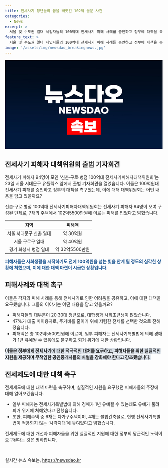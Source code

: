 ```yaml
---
title: 전세사기 청년들의 꿈을 빼앗긴 102억 울분 사건
categories:
  - News
excerpt: >
  서울 및 수도권 일대 세입자들의 100억대 전세사기 피해 사례를 증언하고 정부에 대책을 촉구하는 모임이 열렸다. 94명 중 89.3%가 20·30대 청년으로 대부분이 대학생이나 사회초년생이었으며, 47%는 대출을 이용하지 않았고, 피해액은 102억5500만원이었다. 이들은 집 문제로 유학, 결혼, 이직 등 소중한 기회를 잃었으며, 정부에 적극적인 대처와 피해자 지원을 촉구했다. 피해자 중 일부는 전세사기 특별법으로 인해 경매가 1년 유예될 수 있는데도 유예가 풀려 퇴거 위험에 처했다.
feature_text: >
  서울 및 수도권 일대 세입자들의 100억대 전세사기 피해 사례를 증언하고 정부에 대책을 촉구하는 모임이 열렸다. 94명 중 89.3%가 20·30대 청년으로 대부분이 대학생이나 사회초년생이었으며, 47%는 대출을 이용하지 않았고, 피해액은 102억5500만원이었다. 이들은 집 문제로 유학, 결혼, 이직 등 소중한 기회를 잃었으며, 정부에 적극적인 대처와 피해자 지원을 촉구했다. 피해자 중 일부는 전세사기 특별법으로 인해 경매가 1년 유예될 수 있는데도 유예가 풀려 퇴거 위험에 처했다.
image: '/assets/img/newsdao_breakingnews.jpg'
---
```


<p><img src="/assets/img/newsdao_breakingnews.jpg" alt="pcversion 속보" /></p>

<h2 data-ke-size="size26">전세사기 피해자 대책위원회 출범 기자회견</h2>

<p>전세사기 피해자 94명이 모인 ‘신촌·구로·병점 100억대 전세사기피해자대책위원회’는 23일 서울 서대문구 유플렉스 앞에서 출범 기자회견을 열었습니다. 이들은 100억원대 전세사기 피해를 증언하고 정부의 대책을 촉구했는데, 이에 대해 대책위원회는 어떤 내용을 담고 있을까요?</p>

<p data-ke-size="size16">신촌·구로·병점 100억대 전세사기피해자대책위원회는 전세사기 피해자 94명이 모여 구성된 단체로, 7채의 주택에서 102억5500만원에 이르는 피해를 입었다고 밝혔습니다.</p>

<table>
    <thead>
        <tr>
            <th style="text-align: center;">지역</th>
            <th style="text-align: center;">피해액</th>
        </tr>
    </thead>
    <tbody>
        <tr>
            <td style="text-align: center;">서울 서대문구 신촌 일대</td>
            <td style="text-align: center;">약 30억원</td>
        </tr>
        <tr>
            <td style="text-align: center;">서울 구로구 일대</td>
            <td style="text-align: center;">약 40억원</td>
        </tr>
        <tr>
            <td style="text-align: center;">경기 화성시 병점 일대</td>
            <td style="text-align: center;">약 32억5500만원</td>
        </tr>
    </tbody>
</table>

<p><b><span style="color: #1a5490;">피해자들은 사회생활을 시작하기도 전에 100억원을 넘는 빚을 안게 될 정도의 심각한 상황에 처했으며, 이에 대한 대책 마련이 시급한 상황입니다.</span></b></p>

<h2 data-ke-size="size26">피해사례와 대책 촉구</h2>

<p>이들은 각자의 피해 사례를 통해 전세사기로 인한 어려움을 공유하고, 이에 대한 대책을 요구했습니다. 그들의 이야기는 어떤 내용을 담고 있을까요?</p>

<ul>
    <li>피해자들의 대부분이 20·30대 청년으로, 대학생과 사회초년생이 많았습니다.</li>
    <li>47%가 대출 미이용자로, 주거비를 줄이기 위해 저렴한 전세를 선택한 것으로 전해졌습니다.</li>
    <li>피해액은 총 102억5500만원에 이르며, 일부 피해자는 전세사기특별법에 의해 경매가 1년 유예될 수 있음에도 불구하고 퇴거 위기에 처한 상황입니다.</li>
</ul>

<p><b><span style="background-color: #21538527;">이들은 정부에게 전세사기에 대한 적극적인 대처를 요구하고, 피해자들을 위한 실질적인 지원을 제공하며 무책임한 공인중개사들의 처벌을 강화해야 한다고 강조했습니다.</span></b></p>

<h2 data-ke-size="size26">전세제도에 대한 대책 촉구</h2>

<p>전세제도에 대한 대책 마련을 촉구하며, 실질적인 지원을 요구했던 피해자들의 주장에 대해 알아보겠습니다.</p>

<ul>
    <li>일부 피해자는 전세사기특별법에 의해 경매가 1년 유예될 수 있는데도 유예가 풀려 퇴거 위기에 처해있다고 전했습니다.</li>
    <li>또한, 피해주택 중 6채는 다가구주택이며, 4채는 불법건축물로, 현행 전세사기특별법이 적용되지 않는 ‘사각지대’에 놓여있다고 밝혔습니다.</li>
</ul>

<p data-ke-size="size16">전세제도에 대한 개선과 피해자들을 위한 실질적인 지원에 대한 정부의 당근적인 노력이 요구된다는 것은 명확합니다.</p>

<p data-ke-size="size16">&nbsp;</p>
실시간 뉴스 속보는, <a href="https://newsdao.kr" rel="dofollow">https://newsdao.kr</a>


